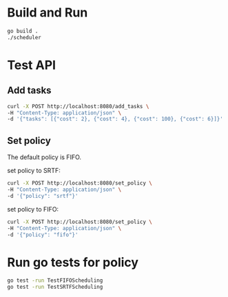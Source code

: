 # Build and Run

```sh
go build .
./scheduler
```

# Test API

## Add tasks

```sh
curl -X POST http://localhost:8080/add_tasks \
-H "Content-Type: application/json" \
-d '{"tasks": [{"cost": 2}, {"cost": 4}, {"cost": 100}, {"cost": 6}]}'
```

## Set policy

The default policy is FIFO.

set policy to SRTF:

```sh
curl -X POST http://localhost:8080/set_policy \
-H "Content-Type: application/json" \
-d '{"policy": "srtf"}'
```

set policy to FIFO:

```sh
curl -X POST http://localhost:8080/set_policy \
-H "Content-Type: application/json" \
-d '{"policy": "fifo"}'
```

# Run go tests for policy

```sh
go test -run TestFIFOScheduling
go test -run TestSRTFScheduling
```
